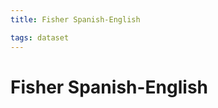 ```yaml
---
title: Fisher Spanish-English

tags: dataset 
---
```


# Fisher Spanish-English




















